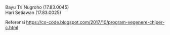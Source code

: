 Bayu Tri Nugroho (17.83.0045)<br>
Hari Setiawan (17.83.0025)

Referensi
https://co-code.blogspot.com/2017/10/program-vegenere-chiper-c.html
